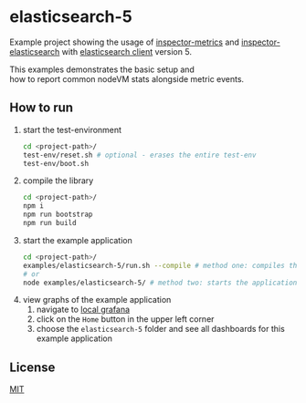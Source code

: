 # elasticsearch-5

Example project showing the usage of [inspector-metrics](https://github.com/rstiller/inspector-metrics) and [inspector-elasticsearch](https://github.com/rstiller/inspector-metrics/tree/master/packages/inspector-elasticsearch) with [elasticsearch client](https://www.npmjs.com/package/@elastic/elasticsearch) version 5.

This examples demonstrates the basic setup and   
how to report common nodeVM stats alongside metric events.

## How to run

1. start the test-environment
   ```bash
   cd <project-path>/
   test-env/reset.sh # optional - erases the entire test-env
   test-env/boot.sh
   ```
1. compile the library
   ```bash
   cd <project-path>/
   npm i
   npm run bootstrap
   npm run build
   ```
1. start the example application
   ```bash
   cd <project-path>/
   examples/elasticsearch-5/run.sh --compile # method one: compiles the lib and starts the application
   # or
   node examples/elasticsearch-5/ # method two: starts the application
   ```
1. view graphs of the example application  
   1. navigate to [local grafana](http://localhost:3000)
   1. click on the `Home` button in the upper left corner
   1. choose the `elasticsearch-5` folder and see all dashboards for this example application

## License

[MIT](https://www.opensource.org/licenses/mit-license.php)
